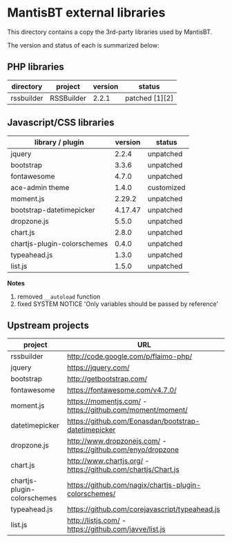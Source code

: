 MantisBT external libraries
===========================

This directory contains a copy the 3rd-party libraries used by MantisBT.

The version and status of each is summarized below:

## PHP libraries

| directory       | project       | version   | status         |
|-----------------|---------------|-----------|----------------|
| rssbuilder      | RSSBuilder    | 2.2.1     | patched [1][2] |

## Javascript/CSS libraries

| library / plugin                  | version   | status     |
|-----------------------------------|-----------|------------|
| jquery                            | 2.2.4     | unpatched  |
| bootstrap                         | 3.3.6     | unpatched  |
| fontawesome                       | 4.7.0     | unpatched  |
| ace-admin theme                   | 1.4.0     | customized |
| moment.js                         | 2.29.2    | unpatched  |
| bootstrap-datetimepicker          | 4.17.47   | unpatched  |
| dropzone.js                       | 5.5.0     | unpatched  |
| chart.js                          | 2.8.0     | unpatched  |
| chartjs-plugin-colorschemes       | 0.4.0     | unpatched  |
| typeahead.js                      | 1.3.0     | unpatched  |
| list.js                           | 1.5.0     | unpatched  |

**Notes**

1. removed `__autoload` function
2. fixed SYSTEM NOTICE 'Only variables should be passed by reference'

Upstream projects
-----------------

| project                     | URL                                                           |
|-----------------------------|---------------------------------------------------------------|
| rssbuilder                  | http://code.google.com/p/flaimo-php/                          |
| jquery                      | https://jquery.com/                                           |
| bootstrap                   | http://getbootstrap.com/                                      |
| fontawesome                 | https://fontawesome.com/v4.7.0/                               |
| moment.js                   | https://momentjs.com/ - https://github.com/moment/moment/     |
| datetimepicker              | https://github.com/Eonasdan/bootstrap-datetimepicker          |
| dropzone.js                 | http://www.dropzonejs.com/ - https://github.com/enyo/dropzone |
| chart.js                    | http://www.chartjs.org/ - https://github.com/chartjs/Chart.js |
| chartjs-plugin-colorschemes | https://github.com/nagix/chartjs-plugin-colorschemes/         |
| typeahead.js                | https://github.com/corejavascript/typeahead.js                |
| list.js                     | http://listjs.com/ - https://github.com/javve/list.js         |
